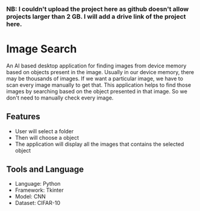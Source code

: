 ### NB: I couldn't upload the project here as github doesn't allow projects larger than 2 GB. I will add a drive link of the project here.

# Image Search
An AI based desktop application for finding images from device memory based on objects present in the image. Usually in our device memory, there may be thousands of images. If we want a particular image, we have to scan every image manually to get that. This application helps to find those images by searching based on the object presented in that image. So we don't need to manually check every image.


## Features
- User will select a folder
- Then will choose a object
- The application will display all the images that contains the selected object

## Tools and Language
- Language: Python
- Framework: Tkinter
- Model: CNN
- Dataset: CIFAR-10
